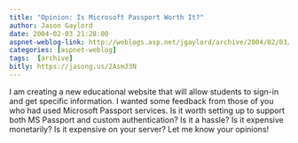 ```yaml
---
title: "Opinion: Is Microsoft Passport Worth It?"
author: Jason Gaylord
date: 2004-02-03 21:28:00
aspnet-weblog-link: http://weblogs.asp.net/jgaylord/archive/2004/02/03/66977.aspx
categories: [aspnet-weblog]
tags:  [archive]
bitly: https://jasong.us/2AsmJ3N
---
```


I am creating a new educational website that will allow students to sign-in and get specific information. I wanted some feedback from those of you who had used Microsoft Passport services. Is it worth setting up to support both MS Passport and custom authentication? Is it a hassle? Is it expensive monetarily? Is it expensive on your server? Let me know your opinions!